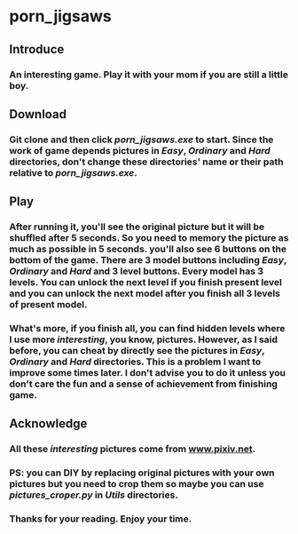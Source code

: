 # porn_jigsaws
## Introduce

### An interesting game. Play it with your mom if you are still a little boy.

## Download

### Git clone and then click *porn_jigsaws.exe* to start. Since the work of game depends pictures in *Easy*, *Ordinary* and *Hard* directories, don't change these directories' name or their path relative to *porn_jigsaws.exe*.

## Play

### After running it, you'll see the original picture but it will be shuffled after 5 seconds. So you need to memory the picture as much as possible in 5 seconds. you'll also see 6 buttons on the bottom of the game. There are 3 model buttons including *Easy*, *Ordinary* and *Hard* and 3 level buttons. Every model has 3 levels. You can unlock the next level if you finish present level and you can unlock the next model after you finish all 3 levels of present model. 

### What's more, if you finish all, you can find hidden levels where I use more *interesting*, you know, pictures. However, as I said before, you can cheat by directly see the pictures in *Easy*, *Ordinary* and *Hard* directories. This is a problem I want to improve some times later. I don't advise you to do it unless you don't care the fun and a sense of achievement from finishing game. 

## Acknowledge

### All these *interesting* pictures come from www.pixiv.net.

### PS: you can DIY by replacing original pictures with your own pictures but you need to crop them so maybe you can use *pictures_croper.py* in *Utils* directories.

### Thanks for your reading. Enjoy your time.


